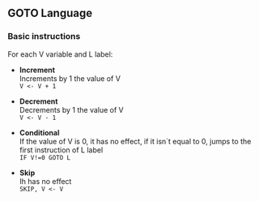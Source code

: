 ## GOTO Language

### Basic instructions

For each V variable and L label:

* **Increment**\
    Increments by 1 the value of V\
    ``V <- V + 1``
    

* **Decrement**\
  Decrements by 1 the value of V\
  ``V <- V - 1``


* **Conditional**\
  If the value of V is 0, it has no effect, if it isn`t equal
to 0, jumps to the first instruction of L label\
  ``IF V!=0 GOTO L``


* **Skip**\
  Ih has no effect\
  ``SKIP, V <- V``
